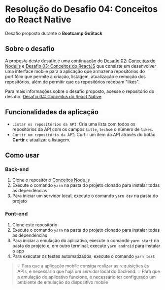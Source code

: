 # Resolução do Desafio 04: Conceitos do React Native
Desafio proposto durante o **Bootcamp GoStack**

## Sobre o desafio
A proposta deste desafio é uma continuação do [Desafio 02: Conceitos do Node.js](https://github.com/Jumori/conceitos-nodejs) e [Desafio 03: Conceitos do ReactJS](https://github.com/Jumori/conceitos-reactjs) que consiste em desenvolver uma interface mobile para a aplicação que armazena repositórios do portifólio que permite a criação, listagem, atualização e remoção dos repositórios, além de permitir que os repositórios recebam "likes".

Para mais informações sobre o desafio proposto, acesse o repositório do desafio: [Desafio 04: Conceitos do React Native](https://github.com/rocketseat-education/bootcamp-gostack-desafios/tree/master/desafio-conceitos-react-native).

## Funcionalidades da aplicação
* `Listar os repositórios da API`: Cria uma lista com todos os repositórios da API com os campos `title`, `techs`e o número de `likes`.
* `Curtir um repositório da API`: Curtir um item da API através do botão **Curtir** e atualizar a listagem.

## Como usar
### Back-end
1. Clone o repositório [Conceitos Node.js](https://github.com/Jumori/conceitos-nodejs)
2. Execute o comando `yarn` na pasta do projeto clonado para instalar todas as dependências
3. Para iniciar um servidor local, execute o comando `yarn dev` na pasta do projeto

### Font-end 
1. Clone este repositório
2. Execute o comando `yarn` na pasta do projeto clonado para instalar todas as dependências
3. Para iniciar a emulação do aplicativo, execute o comando `yarn start` na pasta do projeto e, em outro terminal, execute `yarn android` para instalar o app
4. Para executar os testes automatizados, execute o comando `yarn test`

> 💡 Para que a aplicação mobile consiga realizar as requisições às APIs, é necessário que haja um servidor local do backend.
> 💡 Para que a emulação do aplicativo funcione, é necessário ter configurado um ambiente de emulação do dispositivo mobile